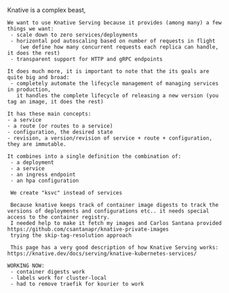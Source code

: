 Knative is a complex beast,

    We want to use Knative Serving because it provides (among many) a few things we want:
     - scale down to zero services/deployments
     - horizontal pod autoscaling based on number of requests in flight
        (we define how many concurrent requests each replica can handle, it does the rest)
     - transparent support for HTTP and gRPC endpoints

    It does much more, it is important to note that the its goals are quite big and broad:
     - completely automate the lifecycle management of managing services in production,
       it handles the complete lifecycle of releasing a new version (you tag an image, it does the rest)

    It has these main concepts:
    - a service
    - a route (or routes to a service)
    - configuration, the desired state
    - revision, a version/revision of service + route + configuration, they are immutable.

    It combines into a single definition the combination of:
     - a deployment
     - a service
     - an ingress endpoint
     - an hpa configuration

     We create "ksvc" instead of services

     Because knative keeps track of container image digests to track the versions of deployments and configurations etc.. it needs special access to the container registry.
     I needed help to make it fetch my images and Carlos Santana provided https://github.com/csantanapr/knative-private-images
     trying the skip-tag-resolution approach

     This page has a very good description of how Knative Serving works: https://knative.dev/docs/serving/knative-kubernetes-services/

    WORKING NOW:
     - container digests work
     - labels work for cluster-local
     - had to remove traefik for kourier to work


